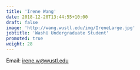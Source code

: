 ```yaml
---
title: 'Irene Wang'
date: 2018-12-20T13:44:55+10:00
draft: false
image: 'http://wang.wustl.edu/img/IreneLarge.jpg'
jobtitle: 'WashU Undergraduate Student'
promoted: true
weight: 28
---
```

Email: irene.w@wustl.edu